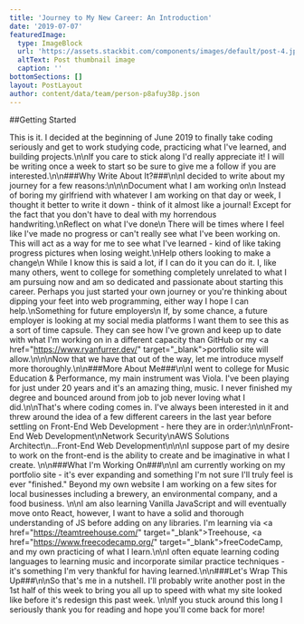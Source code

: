 ```yaml
---
title: 'Journey to My New Career: An Introduction'
date: '2019-07-07'
featuredImage:
  type: ImageBlock
  url: 'https://assets.stackbit.com/components/images/default/post-4.jpeg'
  altText: Post thumbnail image
  caption: ''
bottomSections: []
layout: PostLayout
author: content/data/team/person-p8afuy38p.json
---
```

\##Getting Started

This is it. I decided at the beginning of June 2019 to finally take coding seriously and get to work studying code, practicing what I've learned, and building projects.\n\nIf you care to stick along I'd really appreciate it! I will be writing once a week to start so be sure to give me a follow if you are interested.\n\n###Why Write About It?###\n\nI decided to write about my journey for a few reasons:\n\n\nDocument what I am working on\n    Instead of boring my girlfriend with whatever I am working on that day or week, I thought it better to write it down - think of it almost like a journal! Except for the fact that you don't have to deal with my horrendous handwriting.\nReflect on what I've done\n    There will be times where I feel like I've made no progress or can't really see what I've been working on. This will act as a way for me to see what I've learned - kind of like taking progress pictures when losing weight.\nHelp others looking to make a change\n    While I know this is said a lot, if I can do it you can do it. I, like many others, went to college for something completely unrelated to what I am pursuing now and am so dedicated and passionate about starting this career. Perhaps you just started your own journey or you're thinking about dipping your feet into web programming, either way I hope I can help.\nSomething for future employers\n    If, by some chance, a future employer is looking at my social media platforms I want them to see this as a sort of time capsule. They can see how I've grown and keep up to date with what I'm working on in a different capacity than GitHub or my \<a href="https://www.ryanfurrer.dev/" target="\_blank">portfolio site will allow.\n\n\nNow that we have that out of the way, let me introduce myself more thoroughly.\n\n###More About Me###\n\nI went to college for Music Education & Performance, my main instrument was Viola. I've been playing for just under 20 years and it's an amazing thing, music. I never finished my degree and bounced around from job to job never loving what I did.\n\nThat's where coding comes in. I've always been interested in it and threw around the idea of a few different careers in the last year before settling on Front-End Web Development - here they are in order:\n\n\nFront-End Web Development\nNetwork Security\nAWS Solutions Architect\n...Front-End Web Development\n\n\nI suppose part of my desire to work on the front-end is the ability to create and be imaginative in what I create. \n\n###What I'm Working On###\n\nI am currently working on my portfolio site - it's ever expanding and something I'm not sure I'll truly feel is ever "finished." Beyond my own website I am working on a few sites for local businesses including a brewery, an environmental company, and a food business. \n\nI am also learning Vanilla JavaScript and will eventually move onto React, however, I want to have a solid and thorough understanding of JS before adding on any libraries. I'm learning via \<a href="https://teamtreehouse.com/" target="\_blank">Treehouse, \<a href="https://www.freecodecamp.org/" target="\_blank">freeCodeCamp, and my own practicing of what I learn.\n\nI often equate learning coding languages to learning music and incorporate similar practice techniques - it's something I'm very thankful for having learned.\n\n###Let's Wrap This Up###\n\nSo that's me in a nutshell. I'll probably write another post in the 1st half of this week to bring you all up to speed with what my site looked like before it's redesign this past week. \n\nIf you stuck around this long I seriously thank you for reading and hope you'll come back for more!
